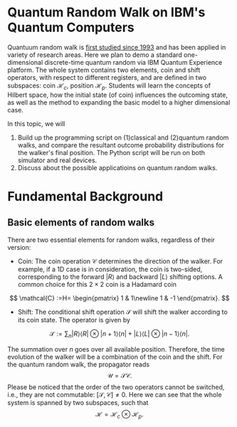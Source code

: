 # Quantum Random Walk on IBM's Quantum Computers
Quantuum random walk is [first studied since 1993](https://journals.aps.org/pra/abstract/10.1103/PhysRevA.48.1687)
and has been applied in variety of research areas. 
Here we plan to demo a standard one-dimensional discrete-time quantum random via IBM Quantum Experience platform. 
The whole system contains two elements, coin and shift operators, with respect to different registers, and are defined in two subspaces: coin $\mathcal{H}_c$, position $\mathcal{H}_p$. 
Students will learn the concepts of Hilbert space, how the initial state (of coin) influences the outcoming state, as well as the method to expanding the basic model to a higher dimensional case. 

In this topic, we will 
1. Build up the programming script on (1)classical and (2)quantum random walks, and compare the resultant outcome probability distributions for the walker's final position. The Python script will be run on both simulator and real devices.
2. Discuss about the possible applicatioins on quantum random walks.


# Fundamental Background

## Basic elements of random walks

There are two essential elements for random walks, regardless of their version:
- Coin: The coin operation $\mathcal{C}$ determines the direction of the walker. For example, if a 1D case is in consideration, the coin is two-sided, corresponding to the forward $|R\rangle$ and backward $|L\rangle$ shifting options.  A common choice for this $2\times2$ coin is a Hadamard coin

$$
\mathcal{C}
:=H=
\begin{pmatrix}
1 & 1\newline
1 & -1
\end{pmatrix}.
$$

- Shift: The conditional shift operation $\mathcal{S}$ will shift the walker according to its coin state. The operator is given by

$$
\mathcal{S}
:=
\displaystyle\sum_n
|R\rangle \langle R| \otimes |n+1\rangle \langle n|
+
|L\rangle \langle L| \otimes |n-1\rangle \langle n|.
$$

The summation over $n$ goes over all available position.
Therefore, the time evolution of the walker will be a combination of the coin and the shift.
For the quantum random walk, the propagator reads
$$
\mathcal{U} = \mathcal{S} \mathcal{C}.
$$
Please be noticed that the order of the two operators cannot be switched, i.e., they are not commutable: $[\mathcal{S}, \mathcal{C}] \neq 0$.
Here we can see that the whole system is spanned by two subspaces, such that
$$
\mathcal{H} = \mathcal{H}_c \otimes \mathcal{H}_p.
$$



